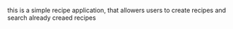 this is a simple recipe application, that allowers users to create recipes and search already creaed recipes
